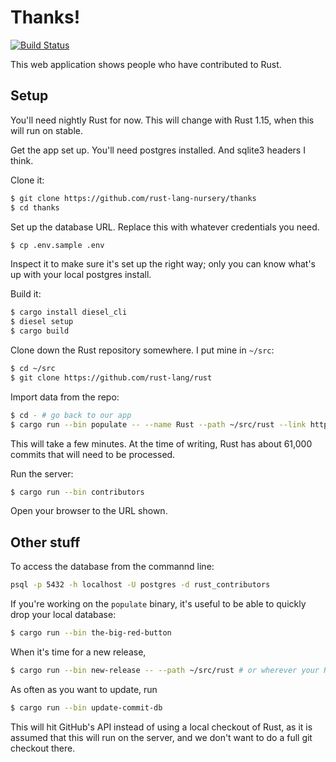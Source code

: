 # Thanks!

[![Build Status][status-img]][status]

[status-img]: https://travis-ci.org/rust-lang-nursery/thanks.svg?branch=master
[status]: https://travis-ci.org/rust-lang-nursery/thanks

This web application shows people who have contributed to Rust.

## Setup

You'll need nightly Rust for now. This will change with Rust 1.15, when
this will run on stable.

Get the app set up. You'll need postgres installed. And sqlite3 headers I
think.

Clone it:

```bash
$ git clone https://github.com/rust-lang-nursery/thanks
$ cd thanks
```

Set up the database URL. Replace this with whatever credentials you need.

```bash
$ cp .env.sample .env
```

Inspect it to make sure it's set up the right way; only you can know what's
up with your local postgres install.

Build it:

```bash
$ cargo install diesel_cli
$ diesel setup
$ cargo build
```

Clone down the Rust repository somewhere. I put mine in `~/src`:

```bash
$ cd ~/src
$ git clone https://github.com/rust-lang/rust
```

Import data from the repo:

```bash
$ cd - # go back to our app
$ cargo run --bin populate -- --name Rust --path ~/src/rust --link https://github.com/rust-lang/rust # or whever you put the Rust source
```

This will take a few minutes. At the time of writing, Rust has about 61,000
commits that will need to be processed.

Run the server:

```bash
$ cargo run --bin contributors
```

Open your browser to the URL shown.

## Other stuff

To access the database from the commannd line:

```bash
psql -p 5432 -h localhost -U postgres -d rust_contributors
```

If you're working on the `populate` binary, it's useful to be able to quickly
drop your local database:

```bash
$ cargo run --bin the-big-red-button
```

When it's time for a new release,

```bash
$ cargo run --bin new-release -- --path ~/src/rust # or wherever your Rust is
```

As often as you want to update, run

```bash
$ cargo run --bin update-commit-db
```

This will hit GitHub's API instead of using a local checkout of Rust, as it is
assumed that this will run on the server, and we don't want to do a full git
checkout there.
